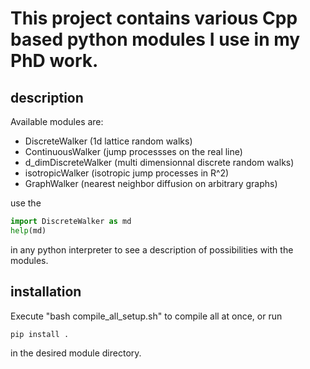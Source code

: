 # This project contains various Cpp based python modules I use in my PhD work. 

## description
Available modules are:
- DiscreteWalker (1d lattice random walks)
- ContinuousWalker (jump processses on the real line)
- d_dimDiscreteWalker (multi dimensionnal discrete random walks)
- isotropicWalker (isotropic jump processes in R^2)
- GraphWalker (nearest neighbor diffusion on arbitrary graphs)

use the 
```python
import DiscreteWalker as md
help(md)
```
in any python interpreter to see a description of possibilities with the modules.

## installation

Execute "bash compile_all_setup.sh" to compile all at once, or run 
```python
pip install .
```
in the desired module directory.
